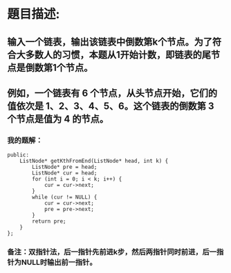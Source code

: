 # 題目描述:
## 输入一个链表，输出该链表中倒数第k个节点。为了符合大多数人的习惯，本题从1开始计数，即链表的尾节点是倒数第1个节点。
## 例如，一个链表有 6 个节点，从头节点开始，它们的值依次是 1、2、3、4、5、6。这个链表的倒数第 3 个节点是值为 4 的节点。
### 我的题解：
```class Solution {
public:
    ListNode* getKthFromEnd(ListNode* head, int k) {
        ListNode* pre = head;
        ListNode* cur = head;
        for (int i = 0; i < k; i++) {
            cur = cur->next;
        }
        while (cur != NULL) {
            cur = cur->next;
            pre = pre->next;
        }
        return pre;
    }
};
```
### **备注**：双指针法，后一指针先前进k步，然后两指针同时前进，后一指针为NULL时输出前一指针。
        
